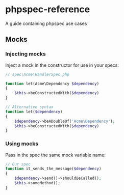 phpspec-reference
=================

A guide containing phpspec use cases

## Mocks

### Injecting mocks

Inject a mock in the constructor for use in your specs:

```php
// spec\Acme\HandlerSpec.php

function let(Acme\Dependency $dependency)
{
    $this->beConstructedWith($dependency)
}

// Alternative syntax
function let($dependency)
{
    $dependency->beADoubleOf('Acme\Dependency');
    $this->beConstructedWith($dependency)
}

```

### Using mocks

Pass in the spec the same mock variable name:

```php
// Our spec
function it_sends_the_message($dependency)
{
    $dependency->send()->shouldBeCalled();
    $this->someMethod();
}

```
